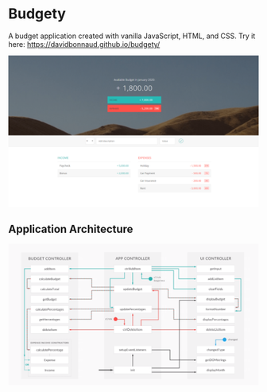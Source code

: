 # Budgety
A budget application created with vanilla JavaScript, HTML, and CSS. Try it here: https://davidbonnaud.github.io/budgety/
 
<img src="budgety.png">     

## Application Architecture

<img src="budgety-architecture.png">   

 
